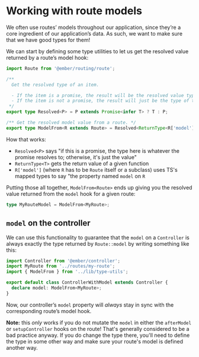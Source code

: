 # Working with route models

We often use routes’ models throughout our application, since they’re a core ingredient of our application’s data. As such, we want to make sure that we have good types for them!

We can start by defining some type utilities to let us get the resolved value returned by a route’s model hook:

```ts
import Route from '@ember/routing/route';

/**
  Get the resolved type of an item.

  - If the item is a promise, the result will be the resolved value type
  - If the item is not a promise, the result will just be the type of the item
 */
export type Resolved<P> = P extends Promise<infer T> ? T : P;

/** Get the resolved model value from a route. */
export type ModelFrom<R extends Route> = Resolved<ReturnType<R['model']>>;
```

How that works:

- `Resolved<P>` says "if this is a promise, the type here is whatever the promise resolves to; otherwise, it's just the value"
- `ReturnType<T>` gets the return value of a given function
- `R['model']` (where `R` has to be `Route` itself or a subclass) uses TS's mapped types to say "the property named `model` on `R`

Putting those all together,  `ModelFrom<Route>` ends up giving you the resolved value returned from the `model` hook for a given route:

```ts
type MyRouteModel = ModelFrom<MyRoute>;
```

## `model` on the controller

We can use this functionality to guarantee that the `model` on a `Controller` is always exactly the type returned by `Route::model` by writing something like this:

```ts
import Controller from '@ember/controller';
import MyRoute from '../routes/my-route';
import { ModelFrom } from '../lib/type-utils';

export default class ControllerWithModel extends Controller {
  declare model: ModelFrom<MyRoute>;
}
```

Now, our controller’s `model` property will *always* stay in sync with the corresponding route’s model hook.

**Note:** this *only* works if you do not mutate the `model` in either the `afterModel` or `setupController` hooks on the route! That's generally considered to be a bad practice anyway. If you do change the type there, you'll need to define the type in some other way and make sure your route's model is defined another way.
